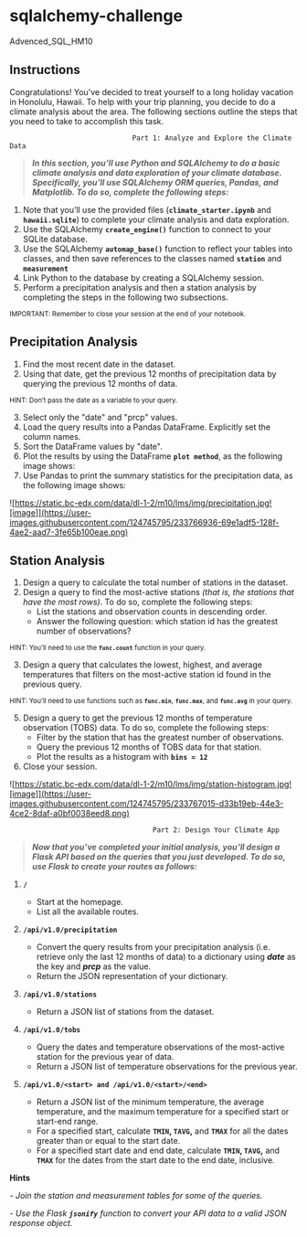 # sqlalchemy-challenge
Advenced_SQL_HM10


## **Instructions**

Congratulations! You've decided to treat yourself to a long holiday vacation in Honolulu, Hawaii. To help with your trip planning, you decide to do a climate analysis about the area. The following sections outline the steps that you need to take to accomplish this task.




                                  Part 1: Analyze and Explore the Climate Data

>***In this section, you’ll use Python and SQLAlchemy to do a basic climate analysis and data exploration of your climate database. Specifically, you’ll use SQLAlchemy ORM queries, Pandas, and Matplotlib. To do so, complete the following steps:***

1. Note that you’ll use the provided files (**`climate_starter.ipynb`**  and  **`hawaii.sqlite`**) to complete your climate analysis and data exploration.
2. Use the SQLAlchemy **`create_engine()`** function to connect to your SQLite database.
3. Use the SQLAlchemy **`automap_base()`** function to reflect your tables into classes, and then save references to the classes named **`station`** and **`measurement`**
4. Link Python to the database by creating a SQLAlchemy session.
5. Perform a precipitation analysis and then a station analysis by completing the steps in the following two subsections.


<sub>IMPORTANT: Remember to close your session at the end of your notebook.</sub>





## **Precipitation Analysis**

1. Find the most recent date in the dataset.
2. Using that date, get the previous 12 months of precipitation data by querying the previous 12 months of data.

<sub>HINT: Don’t pass the date as a variable to your query.</sub>

3. Select only the "date" and "prcp" values.
4. Load the query results into a Pandas DataFrame. Explicitly set the column names.
5. Sort the DataFrame values by "date".
6. Plot the results by using the DataFrame **`plot method`**, as the following image shows:
7. Use Pandas to print the summary statistics for the precipitation data, as the following image shows:


![https://static.bc-edx.com/data/dl-1-2/m10/lms/img/precipitation.jpg![image]](https://user-images.githubusercontent.com/124745795/233766936-69e1adf5-128f-4ae2-aad7-3fe65b100eae.png)






## **Station Analysis**

1. Design a query to calculate the total number of stations in the dataset.
2. Design a query to find the most-active stations *(that is, the stations that have the most rows)*. 
To do so, complete the following steps:
   - List the stations and observation counts in descending order.
    - Answer the following question: which station id has the greatest number of observations?

<sub>HINT: You’ll need to use the **`func.count`** function in your query.</sub>

3. Design a query that calculates the lowest, highest, and average temperatures that filters on the most-active station id found in the previous query.

<sub>HINT: You’ll need to use functions such as **`func.min`**, **`func.max`**, and **`func.avg`** in your query.</sub>

5. Design a query to get the previous 12 months of temperature observation (TOBS) data. To do so, complete the following steps:
   - Filter by the station that has the greatest number of observations.
    - Query the previous 12 months of TOBS data for that station.
     - Plot the results as a histogram with **`bins = 12`**
6. Close your session.


![https://static.bc-edx.com/data/dl-1-2/m10/lms/img/station-histogram.jpg![image]](https://user-images.githubusercontent.com/124745795/233767015-d33b19eb-44e3-4ce2-8daf-a0bf0038eed8.png)



                                       Part 2: Design Your Climate App

>***Now that you’ve completed your initial analysis, you’ll design a Flask API based on the queries that you just developed. To do so, use Flask to create your routes as follows:***

1. **`/`**
   - Start at the homepage.
    - List all the available routes.
 
2. **`/api/v1.0/precipitation`**
   - Convert the query results from your precipitation analysis (i.e. retrieve only the last 12 months of data) to a dictionary using ***date*** as the key and ***prcp*** as the value.
    - Return the JSON representation of your dictionary.
 
3. **`/api/v1.0/stations`**
   - Return a JSON list of stations from the dataset.
 
4. **`/api/v1.0/tobs`**
   - Query the dates and temperature observations of the most-active station for the previous year of data.
    - Return a JSON list of temperature observations for the previous year.
 
5. **`/api/v1.0/<start> and /api/v1.0/<start>/<end>`**
   - Return a JSON list of the minimum temperature, the average temperature, and the maximum temperature for a specified start or start-end range.
    - For a specified start, calculate **`TMIN`, `TAVG`,** and **`TMAX`** for all the dates greater than or equal to the start date.
     - For a specified start date and end date, calculate **`TMIN`, `TAVG`,** and **`TMAX`** for the dates from the start date to the end date, inclusive.
 
 
 

 **Hints**

*- Join the station and measurement tables for some of the queries.*

*- Use the Flask **`jsonify`** function to convert your API data to a valid JSON response object.*






